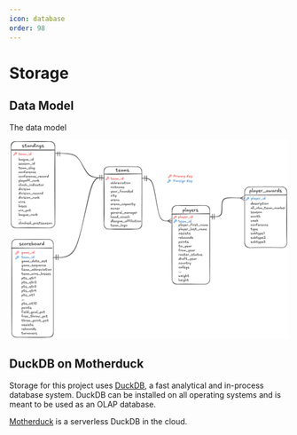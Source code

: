 ```yaml
---
icon: database
order: 98
---
```


# Storage

## Data Model

The data model 

![data model diagram](media/NBA-Data-Model.png)

## DuckDB on Motherduck
Storage for this project uses [DuckDB](https://duckdb.org/), a fast analytical and in-process database system.
DuckDB can be installed on all operating systems and is meant to be used as an OLAP database.

[Motherduck](https://motherduck.com) is a serverless DuckDB in the cloud. 